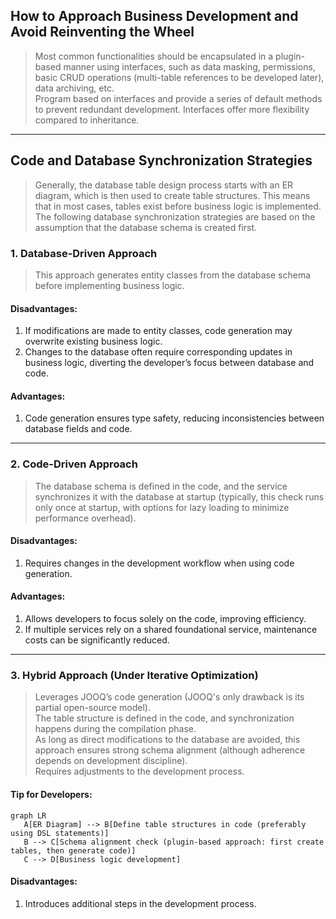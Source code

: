 ## How to Approach Business Development and Avoid Reinventing the Wheel

> Most common functionalities should be encapsulated in a plugin-based manner using interfaces, such as data masking, permissions, basic CRUD operations (multi-table references to be developed later), data archiving, etc.  
> Program based on interfaces and provide a series of default methods to prevent redundant development. Interfaces offer more flexibility compared to inheritance.

---

## Code and Database Synchronization Strategies

> Generally, the database table design process starts with an ER diagram, which is then used to create table structures. This means that in most cases, tables exist before business logic is implemented.  
> The following database synchronization strategies are based on the assumption that the database schema is created first.

### **1. Database-Driven Approach**

> This approach generates entity classes from the database schema before implementing business logic.

#### **Disadvantages:**
1. If modifications are made to entity classes, code generation may overwrite existing business logic.
2. Changes to the database often require corresponding updates in business logic, diverting the developer’s focus between database and code.

#### **Advantages:**
1. Code generation ensures type safety, reducing inconsistencies between database fields and code.

---

### **2. Code-Driven Approach**

> The database schema is defined in the code, and the service synchronizes it with the database at startup (typically, this check runs only once at startup, with options for lazy loading to minimize performance overhead).

#### **Disadvantages:**
1. Requires changes in the development workflow when using code generation.

#### **Advantages:**
1. Allows developers to focus solely on the code, improving efficiency.
2. If multiple services rely on a shared foundational service, maintenance costs can be significantly reduced.

---

### **3. Hybrid Approach (Under Iterative Optimization)**

> Leverages JOOQ’s code generation (JOOQ's only drawback is its partial open-source model).  
> The table structure is defined in the code, and synchronization happens during the compilation phase.  
> As long as direct modifications to the database are avoided, this approach ensures strong schema alignment (although adherence depends on development discipline).  
> Requires adjustments to the development process.

#### **Tip for Developers:**
```mermaid
graph LR
   A[ER Diagram] --> B[Define table structures in code (preferably using DSL statements)]
   B --> C[Schema alignment check (plugin-based approach: first create tables, then generate code)]
   C --> D[Business logic development]
```

#### **Disadvantages:**
1. Introduces additional steps in the development process.
